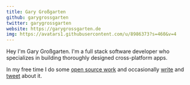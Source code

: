 ```yaml
---
title: Gary Großgarten
github: garygrossgarten
twitter: garygrossgarten
website: https://garygrossgarten.de
img: https://avatars1.githubusercontent.com/u/8986373?s=460&v=4
---
```


Hey I'm Gary Großgarten. I'm a full stack software developer who specializes in building thoroughly designed cross-platform apps.

In my free time I do some <a href="https://github.com/garygrossgarten">open source work</a> and occasionally <a href="https://garygrossgarten.de">write</a> and <a href="https://twitter.com/garygrossgarten">tweet</a> about it.
